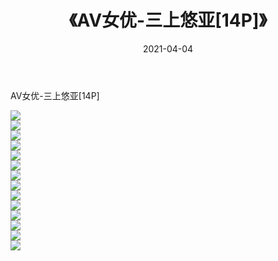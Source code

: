 ﻿---
layout: post
title:  《AV女优-三上悠亚[14P]》
date:   2021-04-04
img: http://imgx.orgx.ga/漏D/2021/AV女优-三上悠亚[14P]/000.jpg
categories: [美女, 清纯, 唯美]
---

AV女优-三上悠亚[14P]

  ![](http://imgx.orgx.ga/漏D/2021/AV女优-三上悠亚[14P]/001.jpg) <br> ![](http://imgx.orgx.ga/漏D/2021/AV女优-三上悠亚[14P]/002.jpg) <br> ![](http://imgx.orgx.ga/漏D/2021/AV女优-三上悠亚[14P]/003.jpg) <br> ![](http://imgx.orgx.ga/漏D/2021/AV女优-三上悠亚[14P]/004.jpg) <br> ![](http://imgx.orgx.ga/漏D/2021/AV女优-三上悠亚[14P]/005.jpg) <br> ![](http://imgx.orgx.ga/漏D/2021/AV女优-三上悠亚[14P]/006.jpg) <br> ![](http://imgx.orgx.ga/漏D/2021/AV女优-三上悠亚[14P]/007.jpg) <br> ![](http://imgx.orgx.ga/漏D/2021/AV女优-三上悠亚[14P]/008.jpg) <br> ![](http://imgx.orgx.ga/漏D/2021/AV女优-三上悠亚[14P]/009.jpg) <br> ![](http://imgx.orgx.ga/漏D/2021/AV女优-三上悠亚[14P]/010.jpg) <br> ![](http://imgx.orgx.ga/漏D/2021/AV女优-三上悠亚[14P]/011.jpg) <br> ![](http://imgx.orgx.ga/漏D/2021/AV女优-三上悠亚[14P]/012.jpg) <br> ![](http://imgx.orgx.ga/漏D/2021/AV女优-三上悠亚[14P]/013.jpg) <br> ![](http://imgx.orgx.ga/漏D/2021/AV女优-三上悠亚[14P]/014.jpg) <br>